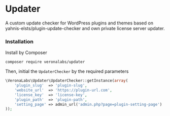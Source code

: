 # Updater
A custom update checker for WordPress plugins and themes based on yahnis-elsts/plugin-update-checker and own private license server updater.

### Installation
Install by Composer
```
composer require veronalabs/updater
```

Then, initial the `UpdaterChecker` by the required parameters
```php
\VeronaLabs\Updater\UpdaterChecker::getInstance(array(
    'plugin_slug'  => 'plugin-slug',
    'website_url'  => 'https://plugin-url.com',
    'license_key'  => 'license-key',
    'plugin_path'  => 'plugin-path',
    'setting_page' => admin_url('admin.php?page=plugin-setting-page')
));
```